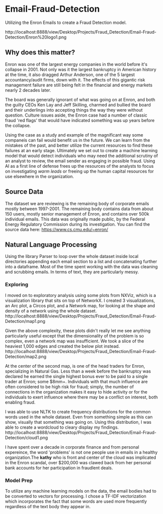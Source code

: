 # Email-Fraud-Detection
Utilizing the Enron Emails to create a Fraud Detection model.

http://localhost:8888/view/Desktop/Projects/Fraud_Detection/Email-Fraud-Detection/Enron%20logo1.png


## Why does this matter?
Enron was one of the largest energy companies in the world before it's collapse in 2001.  Not only was it the largest bankruptcy in American history at the time, it also dragged Arthur Anderson,  one of the 5 largest accountancy/audit firms, down with it.  The effects of this gigantic risk management failure are still being felt in the financial and energy markets nearly 2 decades later.  

The board was generally ignorant of what was going on at Enron, and both the guilty CEOs Ken Lay and Jeff Skilling, charmed and bullied the board and their underlings into accepting things the way they were without question.  Culture issues aside, the Enron case had a number of classic fraud 'red flags' that would have indicated something was up years before the collapse.  

Using the case as a study and example of the magnificant way some companeis can fail would benefit us in the future.  We can learn from the mistakes of the past, and better utilize the current resources to find these failures at an early stage.  Ultimately we set out to create a machine learning model that would detect individuals who may need the additional scrutiny of an analyst to review, the email sender as engaging in possible fraud.  Using AI as a first line of defense frees up the resources of the analysts to focus on investigating _warm leads_ or freeing up the human capital resources for use elsewhere in the organization.

## Source Data
The dataset we are reviewing is the remaining body of corporate emails mostly between 1997-2001. The remaining body contains data from about 150 users, mostly senior management of Enron, and contains over 500k individual emails. This data was originally made public, by the Federal Energy Regulatory Commission during its investigation. You can find the source data here:  https://www.cs.cmu.edu/~enron/


## Natural Language Processing
Using the library Parser to loop over the whole dataset inside local directories appending each email section to a list and concatenating further into a dataframe.  Most of the time spent working with the data was cleaning and scrubbing emails.  In terms of text, they are particularly messy.  

### Exploring
I moved on to exploratory analysis using some plots from NXViz, which is a visualization library that sits on top of NetworkX.  I created 3 visualizations, an Arc plot, a Circos plot, and a Network map, for looking at the shape and density of a network using the whole dataset.  
http://localhost:8888/view/Desktop/Projects/Fraud_Detection/Email-Fraud-Detection/map1.png

Given the above complexity, these plots didn't really let me see anything particularly useful except that the dimensionality of the problem is so complex, even a network map was insufficient.  We took a slice of the heaviest 1,000 edges and created the below plot instead.
http://localhost:8888/view/Desktop/Projects/Fraud_Detection/Email-Fraud-Detection/map2.png

At the center of the second map, is one of the head traders for Enron, specializing in Natural Gas.  Less than a week before the bankruptcy was declared he earned the single highest bonus ever to be paid to a single trader at Enron; some $8mm+.  Individuals with that much influence are often considered to be high risk for fraud; simply, the number of connections in the organization makes it easy to hide activity or for the individuals to exert influence where there may be a conflict on interest, both enabling fraud.  

I was able to use NLTK to create frequency distributions for the common words used in the whole dataset. Even from something simple as this can show, visually that something was going on.  Using this distribution, I was able to create a wordcloud to cleary display my findings.  
http://localhost:8888/view/Desktop/Projects/Fraud_Detection/Email-Fraud-Detection/cloud1.png

I have spent over a decade in corporate finance and from personal expereince, the word 'problems' is not one people use in emails in a healthy organization.The __kathy__ who is front and center of the cloud was implicated in the Enron scandal, over $200,000 was clawed back from her personal bank accounts for her participation in fraudlent deals.  







### Model Prep
To utilize any machine learning models on the data, the email bodies had to be converted to vectors for processing.  I chose a TF-IDF vectorization which incorporates the fact that some words are used more frequently regardless of the text body they appear in.  

